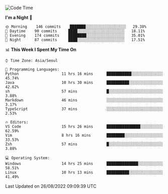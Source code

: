 <!--START_SECTION:waka-->
![Code Time](http://img.shields.io/badge/Code%20Time-1%2C385%20hrs%2046%20mins-blue)

**I'm a Night 🦉** 

```text
🌞 Morning    146 commits    ███████░░░░░░░░░░░░░░░░░░   29.38% 
🌆 Daytime    90 commits     ████░░░░░░░░░░░░░░░░░░░░░   18.11% 
🌃 Evening    174 commits    ████████░░░░░░░░░░░░░░░░░   35.01% 
🌙 Night      87 commits     ████░░░░░░░░░░░░░░░░░░░░░   17.51%

```


📊 **This Week I Spent My Time On** 

```text
⌚︎ Time Zone: Asia/Seoul

💬 Programming Languages: 
Python                   11 hrs 16 mins      ███████████░░░░░░░░░░░░░░   45.74% 
Java                     10 hrs 30 mins      ██████████░░░░░░░░░░░░░░░   42.62% 
sh                       57 mins             █░░░░░░░░░░░░░░░░░░░░░░░░   3.88% 
Markdown                 46 mins             ░░░░░░░░░░░░░░░░░░░░░░░░░   3.17% 
TypeScript               37 mins             ░░░░░░░░░░░░░░░░░░░░░░░░░   2.53%

🔥 Editors: 
VS Code                  15 hrs 26 mins      ███████████████░░░░░░░░░░   62.59% 
Vim                      8 hrs 16 mins       ████████░░░░░░░░░░░░░░░░░   33.53% 
Zsh                      57 mins             █░░░░░░░░░░░░░░░░░░░░░░░░   3.88%

💻 Operating System: 
Windows                  14 hrs 25 mins      ██████████████░░░░░░░░░░░   58.51% 
Linux                    10 hrs 13 mins      ██████████░░░░░░░░░░░░░░░   41.49%

```


 Last Updated on 26/08/2022 09:09:39 UTC
<!--END_SECTION:waka-->

